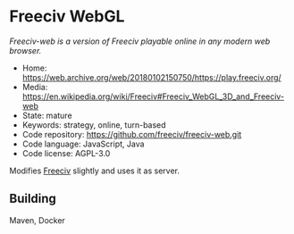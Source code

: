 # Freeciv WebGL

_Freeciv-web is a version of Freeciv playable online in any modern web browser._

- Home: https://web.archive.org/web/20180102150750/https://play.freeciv.org/
- Media: https://en.wikipedia.org/wiki/Freeciv#Freeciv_WebGL_3D_and_Freeciv-web
- State: mature
- Keywords: strategy, online, turn-based
- Code repository: https://github.com/freeciv/freeciv-web.git
- Code language: JavaScript, Java
- Code license: AGPL-3.0

Modifies [Freeciv](freeciv.md) slightly and uses it as server.

## Building

Maven, Docker

